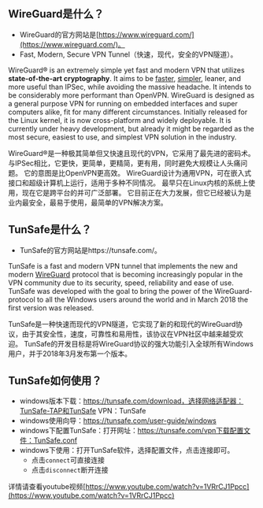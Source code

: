 
## WireGuard是什么？

* WireGuard的官方网站是[https://www.wireguard.com/](https://www.wireguard.com/)。
* Fast, Modern, Secure VPN Tunnel（快速，现代，安全的VPN隧道）。

WireGuard® is an extremely simple yet fast and modern VPN that utilizes **state-of-the-art cryptography**. It aims to be [faster](https://www.wireguard.com/performance/), [simpler](https://www.wireguard.com/quickstart/), leaner, and more useful than IPSec, while avoiding the massive headache. It intends to be considerably more performant than OpenVPN. WireGuard is designed as a general purpose VPN for running on embedded interfaces and super computers alike, fit for many different circumstances. Initially released for the Linux kernel, it is now cross-platform and widely deployable. It is currently under heavy development, but already it might be regarded as the most secure, easiest to use, and simplest VPN solution in the industry.

WireGuard®是一种极其简单但又快速且现代的VPN，它采用了最先进的密码术。 与IPSec相比，它更快，更简单，更精简，更有用，同时避免大规模让人头痛问题。 它的意图是比OpenVPN更高效。 WireGuard设计为通用VPN，可在嵌入式接口和超级计算机上运行，适用于多种不同情况。 最早只在Linux内核的系统上使用，现在它是跨平台的并可广泛部署。 它目前正在大力发展，但它已经被认为是业内最安全，最易于使用，最简单的VPN解决方案。

## TunSafe是什么？

* TunSafe的官方网站是https://tunsafe.com/。

TunSafe is a fast and modern VPN tunnel that implements the new and modern [WireGuard](https://en.wikipedia.org/wiki/WireGuard) protocol that is becoming increasingly popular in the VPN community due to its security, speed, reliability and ease of use. TunSafe was developed with the goal to bring the power of the WireGuard-protocol to all the Windows users around the world and in March 2018 the first version was released.

TunSafe是一种快速而现代的VPN隧道，它实现了新的和现代的WireGuard协议，由于其安全性，速度，可靠性和易用性，该协议在VPN社区中越来越受欢迎。 TunSafe的开发目标是将WireGuard协议的强大功能引入全球所有Windows用户，并于2018年3月发布第一个版本。



## TunSafe如何使用？

* windows版本下载：https://tunsafe.com/download，选择网络适配器：TunSafe-TAP和TunSafe VPN：TunSafe
* windows使用向导：https://tunsafe.com/user-guide/windows
* windows下配置TunSafe：打开网址：https://tunsafe.com/vpn下载配置文件：TunSafe.conf
* windows下使用：打开TunSafe软件，选择配置文件，点击连接即可。
  - 点击`connect`可直接连接
  - 点击`disconnect`断开连接

详情请查看youtube视频[https://www.youtube.com/watch?v=1VRrCJ1Ppcc](https://www.youtube.com/watch?v=1VRrCJ1Ppcc)

